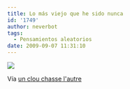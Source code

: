 ```yaml
---
title: Lo más viejo que he sido nunca
id: '1749'
author: neverbot
tags:
  - Pensamientos aleatorios
date: 2009-09-07 11:31:10
---
```


[![](./tumblr_kpihya7JYw1qzqw3vo1_500.gif)](http://spains.tumblr.com/post/180975343/via-ceasefire)

Vía [un clou chasse l'autre](http://spains.tumblr.com/post/180975343/via-ceasefire)